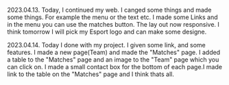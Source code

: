 2023.04.13.
Today, I continued my web. I canged some things and made some things. For example the menu or the text etc. I made some Links and in the menu you can use the matches button. The lay out now responsive. I think  tomorrow I will pick my Esport logo and can make some designe. 

2023.04.14.
Today I  done with my project. I given some link, and some features. I made a new page(Team) and made the "Matches" page. I added a table to the "Matches" page and an image to the "Team" page which you can click on. I made a small contact box for the bottom of each page.I made link to the table on the "Matches" page and I think thats all.
